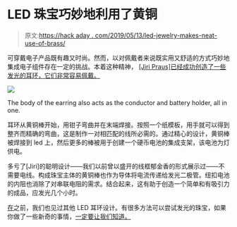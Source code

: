 # LED 珠宝巧妙地利用了黄铜

> 原文:[https://hack aday . com/2019/05/13/led-jewelry-makes-neat-use-of-brass/](https://hackaday.com/2019/05/13/led-jewelry-makes-neat-use-of-brass/)

可穿戴电子产品既有趣又时尚。然而，以对佩戴者来说既实用又舒适的方式巧妙地集成电子组件存在一定的挑战。本着这种精神， [[Jiri Praus]已经成功创造了一些发光的耳环，它们非常容易佩戴。](https://www.instructables.com/id/LED-Jewelry/)

![](../Images/e14878d27e67db1dbd0c93d610049974.png)

The body of the earring also acts as the conductor and battery holder, all in one.

耳环从黄铜棒开始，用钳子弯曲并在末端焊接。按照一个纸模板，用手就可以得到整齐而精确的弯曲，这是制作一对相匹配的线所必需的。通过精心的设计，黄铜棒被焊接到 led 上，然后更多的棒被用于创建一个硬币电池的集成支架，该电池为灯供电。

多亏了[Jiri]的聪明设计——我们以前曾以盛开的线框郁金香的形式展示过——不需要电线。构成珠宝主体的黄铜棒也作为导体将电流传递给发光二极管。纽扣电池的内阻也消除了对串联电阻的需求。结合起来，这有助于创造一个简单和有吸引力的成品，应发光几个小时。

[在](https://hackaday.com/2017/02/12/tiny-led-earrings-are-a-miniaturization-tour-de-force/)之前，我们也见过其他 LED 耳环设计。有很多方法可以尝试发光的珠宝，如果你做了一些新奇的事情，[一定要让我们知道。](http://hackaday.com/submit-a-tip)